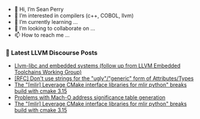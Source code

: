 - 👋 Hi, I’m Sean Perry
- 👀 I’m interested in compilers (c++, COBOL, llvm)
- 🌱 I’m currently learning ...
- 💞️ I’m looking to collaborate on ...
- 📫 How to reach me ...

<!---
s66perry/s66perry is a ✨ special ✨ repository because its `README.md` (this file) appears on your GitHub profile.
You can click the Preview link to take a look at your changes.
--->
### 📕 Latest LLVM Discourse Posts

<!-- DISCOURSE-LLVM:START -->
- [Llvm-libc and embedded systems &lpar;follow up from LLVM Embedded Toolchains Working Group&rpar;](https://discourse.llvm.org/t/llvm-libc-and-embedded-systems-follow-up-from-llvm-embedded-toolchains-working-group/63509#post_8)
- [[RFC] Don&#39;t use strings for the &quot;ugly&quot;/&quot;generic&quot; form of Attributes/Types](https://discourse.llvm.org/t/rfc-dont-use-strings-for-the-ugly-generic-form-of-attributes-types/63537#post_1)
- [The &quot;[mlir] Leverage CMake interface libraries for mlir python&quot; breaks build with cmake 3.15](https://discourse.llvm.org/t/the-mlir-leverage-cmake-interface-libraries-for-mlir-python-breaks-build-with-cmake-3-15/63534#post_3)
- [Problems with Mach-O address significance table generation](https://discourse.llvm.org/t/problems-with-mach-o-address-significance-table-generation/63392#post_15)
- [The &quot;[mlir] Leverage CMake interface libraries for mlir python&quot; breaks build with cmake 3.15](https://discourse.llvm.org/t/the-mlir-leverage-cmake-interface-libraries-for-mlir-python-breaks-build-with-cmake-3-15/63534#post_2)
<!-- DISCOURSE-LLVM:END -->
